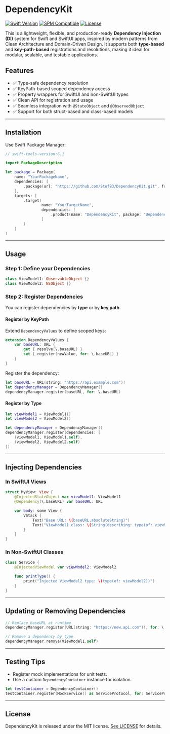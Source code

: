 # DependencyKit

[![Swift Version](https://img.shields.io/badge/Swift-6.1-orange.svg)](https://swift.org)
[![SPM Compatible](https://img.shields.io/badge/SPM-compatible-brightgreen.svg)](https://swift.org/package-manager)
[![License](https://img.shields.io/badge/license-MIT-blue.svg)](https://github.com/Stof83/DependencyKit/blob/main/LICENSE)

This is a lightweight, flexible, and production-ready **Dependency Injection (DI)** system for Swift and SwiftUI apps, inspired by modern patterns from Clean Architecture and Domain-Driven Design. It supports both **type-based** and **key-path-based** registrations and resolutions, making it ideal for modular, scalable, and testable applications.

## Features

- ✅ Type-safe dependency resolution
- ✅ KeyPath-based scoped dependency access
- ✅ Property wrappers for SwiftUI and non-SwiftUI types
- ✅ Clean API for registration and usage
- ✅ Seamless integration with `@StateObject` and `@ObservedObject`
- ✅ Support for both struct-based and class-based models

---

## Installation

Use Swift Package Manager:

```swift
// swift-tools-version:6.1

import PackageDescription

let package = Package(
    name: "YourPackageName",
    dependencies: [
        .package(url: "https://github.com/Stof83/DependencyKit.git", from: "1.0.0")
    ],
    targets: [
        .target(
                name: "YourTargetName",
                dependencies: [
                    .product(name: "DependencyKit", package: "DependencyKit")
                ]
        )
    ]
)
```
---

## Usage

### Step 1: Define your Dependencies

```swift
class ViewModel1: ObservableObject {}
class ViewModel2: NSObject {}
```

### Step 2: Register Dependencies

You can register dependencies by **type** or by **key path**.

#### Register by KeyPath

Extend `DependencyValues` to define scoped keys:

```swift
extension DependencyValues {
    var baseURL: URL {
        get { resolve(\.baseURL) }
        set { register(newValue, for: \.baseURL) }
    }
}
```

Register the dependency:

```swift
let baseURL = URL(string: "https://api.example.com")!
let dependencyManager = DependencyManager()
dependencyManager.register(baseURL, for: \.baseURL)
```

#### Register by Type

```swift
let viewModel1 = ViewModel1()
let viewModel2 = ViewModel2()

let dependencyManager = DependencyManager()
dependencyManager.register(dependencies: [
    (viewModel1, ViewModel1.self),
    (viewModel2, ViewModel2.self)
])
```

---

## Injecting Dependencies

### In SwiftUI Views

```swift
struct MyView: View {
    @InjectedStateObject var viewModel1: ViewModel1
    @Dependency(\.baseURL) var baseURL: URL

    var body: some View {
        VStack {
            Text("Base URL: \(baseURL.absoluteString)")
            Text("ViewModel1 class: \(String(describing: type(of: viewModel1)))")
        }
    }
}
```

### In Non-SwiftUI Classes

```swift
class Service {
    @InjectedViewModel var viewModel2: ViewModel2

    func printType() {
        print("Injected ViewModel2 type: \(type(of: viewModel2))")
    }
}
```

---

## Updating or Removing Dependencies

```swift
// Replace baseURL at runtime
dependencyManager.register(URL(string: "https://new.api.com")!, for: \.baseURL)

// Remove a dependency by type
dependencyManager.remove(ViewModel1.self)
```

---

## Testing Tips

- Register mock implementations for unit tests.
- Use a custom `DependencyContainer` instance for isolation.

```swift
let testContainer = DependencyContainer()
testContainer.register(MockService() as ServiceProtocol, for: ServiceProtocol.self)
```

---

## License

DependencyKit is released under the MIT license. [See LICENSE](https://github.com/Stof83/DependencyKit/blob/main/LICENSE) for details.
